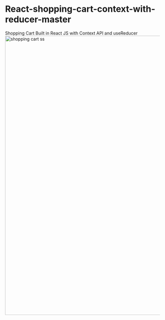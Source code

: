 # React-shopping-cart-context-with-reducer-master
Shopping Cart Built in React JS with Context API and useReducer
<img width="909" alt="shopping cart ss" src="https://user-images.githubusercontent.com/94911600/211759110-b07a77d7-77d6-4884-9c59-2fac804cbab7.png">
